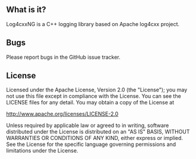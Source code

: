 ## What is it?

Log4cxxNG is a C++ logging library based on Apache log4cxx project.

## Bugs

Please report bugs in the GitHub issue tracker.

## License

Licensed under the Apache License, Version 2.0 (the "License");
you may not use this file except in compliance with the License. You can
see the LICENSE files for any detail. You may obtain a copy of the License at

http://www.apache.org/licenses/LICENSE-2.0

Unless required by applicable law or agreed to in writing, software
distributed under the License is distributed on an "AS IS" BASIS,
WITHOUT WARRANTIES OR CONDITIONS OF ANY KIND, either express or implied.
See the License for the specific language governing permissions and
limitations under the License.
